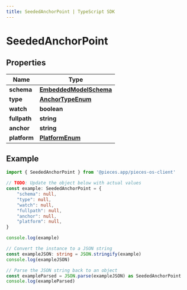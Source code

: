 ```yaml
---
title: SeededAnchorPoint | TypeScript SDK
---
```



# SeededAnchorPoint


## Properties

Name | Type
------------ | -------------
**schema** | [**EmbeddedModelSchema**](EmbeddedModelSchema)
**type** | [**AnchorTypeEnum**](AnchorTypeEnum)
**watch** | **boolean**
**fullpath** | **string**
**anchor** | **string**
**platform** | [**PlatformEnum**](PlatformEnum)

## Example

```typescript
import { SeededAnchorPoint } from '@pieces.app/pieces-os-client'

// TODO: Update the object below with actual values
const example: SeededAnchorPoint = {
    "schema": null,
    "type": null,
    "watch": null,
    "fullpath": null,
    "anchor": null,
    "platform": null,
}

console.log(example)

// Convert the instance to a JSON string
const exampleJSON: string = JSON.stringify(example)
console.log(exampleJSON)

// Parse the JSON string back to an object
const exampleParsed = JSON.parse(exampleJSON) as SeededAnchorPoint
console.log(exampleParsed)
```



